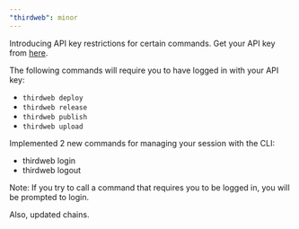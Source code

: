 ```yaml
---
"thirdweb": minor
---
```


Introducing API key restrictions for certain commands. Get your API key from [here](https://thirdweb.com/settings/api-keys).

The following commands will require you to have logged in with your API key:

- `thirdweb deploy`
- `thirdweb release`
- `thirdweb publish`
- `thirdweb upload`

Implemented 2 new commands for managing your session with the CLI:

- thirdweb login
- thirdweb logout

Note: If you try to call a command that requires you to be logged in, you will be prompted to login.

Also, updated chains.
